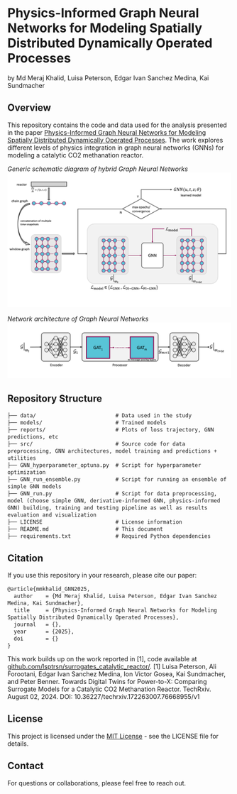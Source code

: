 # Physics-Informed Graph Neural Networks for Modeling Spatially Distributed Dynamically Operated Processes
by Md Meraj Khalid, Luisa Peterson, Edgar Ivan Sanchez Medina, Kai Sundmacher


## Overview

This repository contains the code and data used for the analysis presented in the paper [Physics-Informed Graph Neural Networks for Modeling Spatially Distributed Dynamically Operated Processes](). The work explores different levels of physics integration in graph neural networks (GNNs) for modeling a catalytic CO2 methanation reactor.

*Generic schematic diagram of hybrid Graph Neural Networks*
![Generic schematic diagram of hybrid Graph Neural Networks](./reports/schematic.png)

*Network architecture of Graph Neural Networks*
![Network architecture of Graph Neural Networks](./reports/arch.png)


## Repository Structure

```
├── data/                         # Data used in the study
├── models/                       # Trained models
├── reports/                      # Plots of loss trajectory, GNN predictions, etc
├── src/                          # Source code for data preprocessing, GNN architectures, model training and predictions + utilities
├── GNN_hyperparameter_optuna.py  # Script for hyperparameter optimization
├── GNN_run_ensemble.py           # Script for running an ensemble of simple GNN models
├── GNN_run.py                    # Script for data preprocessing, model (choose simple GNN, derivative-informed GNN, physics-informed GNN) building, training and testing pipeline as well as results evaluation and visualization
├── LICENSE                       # License information
├── README.md                     # This document
├── requirements.txt              # Required Python dependencies
```

## Citation

If you use this repository in your research, please cite our paper:

```
@article{mmkhalid_GNN2025,
  author    = {Md Meraj Khalid, Luisa Peterson, Edgar Ivan Sanchez Medina, Kai Sundmacher},
  title     = {Physics-Informed Graph Neural Networks for Modeling Spatially Distributed Dynamically Operated Processes},
  journal   = {},
  year      = {2025},
  doi       = {}
}
```

This work builds up on the work reported in [1], code available at [github.com/lsptrsn/surrogates_catalytic_reactor/](https://github.com/lsptrsn/surrogates_catalytic_reactor/).
[1] Luisa Peterson, Ali Forootani, Edgar Ivan Sanchez Medina, Ion Victor Gosea, Kai Sundmacher, and Peter Benner. Towards Digital Twins for Power-to-X: Comparing Surrogate Models for a Catalytic CO2 Methanation Reactor. TechRxiv. August 02, 2024. DOI: 10.36227/techrxiv.172263007.76668955/v1

## License

This project is licensed under the [MIT License](LICENSE.txt) - see the LICENSE file for details.

## Contact

For questions or collaborations, please feel free to reach out.
